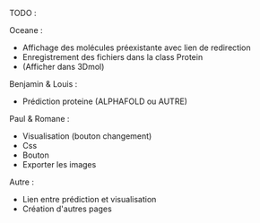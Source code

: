 TODO : 

Oceane : 
- Affichage des molécules préexistante avec lien de redirection
- Enregistrement des fichiers dans la class Protein
- (Afficher dans 3Dmol)

Benjamin & Louis :
- Prédiction proteine (ALPHAFOLD ou AUTRE)

Paul & Romane : 
- Visualisation (bouton changement)
- Css
- Bouton 
- Exporter les images 

Autre : 
- Lien entre prédiction et visualisation
- Création d'autres pages
